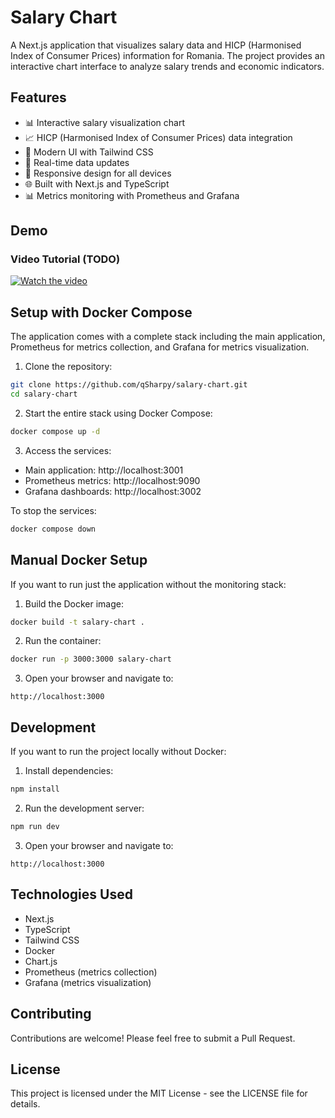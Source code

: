 # Salary Chart

A Next.js application that visualizes salary data and HICP (Harmonised Index of Consumer Prices) information for Romania. The project provides an interactive chart interface to analyze salary trends and economic indicators.

## Features

- 📊 Interactive salary visualization chart
- 📈 HICP (Harmonised Index of Consumer Prices) data integration
- 🎨 Modern UI with Tailwind CSS
- 🔄 Real-time data updates
- 📱 Responsive design for all devices
- 🌐 Built with Next.js and TypeScript
- 📊 Metrics monitoring with Prometheus and Grafana

## Demo

### Video Tutorial (TODO)

[![Watch the video](https://img.youtube.com/vi/VIDEO_ID/maxresdefault.jpg)](https://youtu.be/VIDEO_ID)

## Setup with Docker Compose

The application comes with a complete stack including the main application, Prometheus for metrics collection, and Grafana for metrics visualization.

1. Clone the repository:
```bash
git clone https://github.com/qSharpy/salary-chart.git
cd salary-chart
```

2. Start the entire stack using Docker Compose:
```bash
docker compose up -d
```

3. Access the services:
- Main application: http://localhost:3001
- Prometheus metrics: http://localhost:9090
- Grafana dashboards: http://localhost:3002

To stop the services:
```bash
docker compose down
```

## Manual Docker Setup

If you want to run just the application without the monitoring stack:

1. Build the Docker image:
```bash
docker build -t salary-chart .
```

2. Run the container:
```bash
docker run -p 3000:3000 salary-chart
```

3. Open your browser and navigate to:
```
http://localhost:3000
```

## Development

If you want to run the project locally without Docker:

1. Install dependencies:
```bash
npm install
```

2. Run the development server:
```bash
npm run dev
```

3. Open your browser and navigate to:
```
http://localhost:3000
```

## Technologies Used

- Next.js
- TypeScript
- Tailwind CSS
- Docker
- Chart.js
- Prometheus (metrics collection)
- Grafana (metrics visualization)

## Contributing

Contributions are welcome! Please feel free to submit a Pull Request.

## License

This project is licensed under the MIT License - see the LICENSE file for details.
